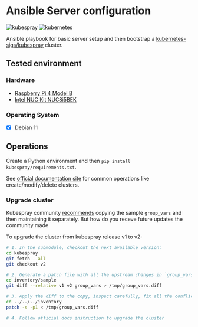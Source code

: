 # Ansible Server configuration

![kubespray](https://img.shields.io/badge/kubespray-v2.18.0-green.svg)
![kubernetes](https://img.shields.io/badge/kubernetes-v1.22.5-green.svg)

Ansible playbook for basic server setup and then bootstrap a [kubernetes-sigs/kubespray] cluster.

## Tested environment

### Hardware

- [Raspberry Pi 4 Model B]
- [Intel NUC Kit NUC8i5BEK]

### Operating System

- [x] Debian 11

## Operations

Create a Python environment and then `pip install kubespray/requirements.txt`.

See [official documentation site] for common operations like create/modify/delete clusters.

### Upgrade cluster

Kubespray community [recommends] copying the sample `group_vars` and then maintaining it separately. But how do you receve future updates the community made 

To upgrade the cluster from kubespray release v1 to v2:

```bash
# 1. In the submodule, checkout the next available version:
cd kubespray
git fetch --all
git checkout v2

# 2. Generate a patch file with all the upstream changes in `group_vars`.
cd inventory/sample
git diff --relative v1 v2 group_vars > /tmp/group_vars.diff

# 3. Apply the diff to the copy, inspect carefully, fix all the conflicts
cd ../../../inventory
patch -s -p1 < /tmp/group_vars.diff

# 4. Follow official docs instruction to upgrade the cluster
```

[kubernetes-sigs/kubespray]: https://github.com/kubernetes-sigs/kubespray
[Raspberry Pi 4 Model B]: https://www.raspberrypi.org/products/raspberry-pi-4-model-b/
[Intel NUC Kit NUC8i5BEK]: https://www.intel.com/content/www/us/en/products/sku/126147/intel-nuc-kit-nuc8i5bek/specifications.html
[official documentation site]: https://kubespray.io
[recommends]: https://github.com/kubernetes-sigs/kubespray/blob/0f73d87509c780e76ed0463560f4ee271a9d5e44/docs/integration.md?plain=1#L47
